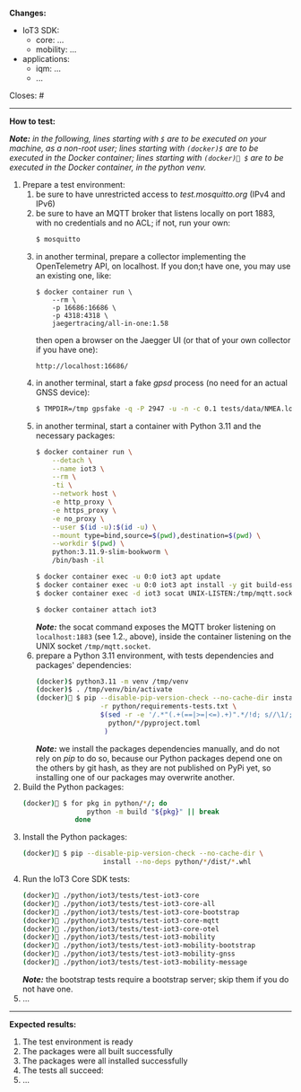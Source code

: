 **Changes:**

* IoT3 SDK:
    * core: ...
    * mobility: ...
* applications:
    * iqm: ...
    * ...

Closes: #

---
**How to test:**

_**Note:** in the following, lines starting with `$` are to be executed on your machine, as a non-root user; lines starting with `(docker)$` are to be executed in the Docker container; lines starting with `(docker)🐍 $` are to be executed in the Docker container, in the python venv._

1. Prepare a test environment:
    1. be sure to have unrestricted access to _test.mosquitto.org_ (IPv4 and IPv6)
    2. be sure to have an MQTT broker that listens locally on port 1883, with no credentials and no ACL; if not, run your own:
        ```sh
        $ mosquitto
        ```
    3. in another terminal, prepare a collector implementing the OpenTelemetry API, on localhost. If you don;t have one, you may use an existing one, like:
        ```
        $ docker container run \
            --rm \
            -p 16686:16686 \
            -p 4318:4318 \
            jaegertracing/all-in-one:1.58
        ```
        then open a browser on the Jaegger UI (or that of your own collector if you have one):
        ```
        http://localhost:16686/
        ```
    4. in another terminal, start a fake _gpsd_ process (no need for an actual GNSS device):
        ```sh
        $ TMPDIR=/tmp gpsfake -q -P 2947 -u -n -c 0.1 tests/data/NMEA.log
        ```
    5. in another terminal, start a container with Python 3.11 and the necessary packages:
        ```sh
        $ docker container run \
            --detach \
            --name iot3 \
            --rm \
            -ti \
            --network host \
            -e http_proxy \
            -e https_proxy \
            -e no_proxy \
            --user $(id -u):$(id -u) \
            --mount type=bind,source=$(pwd),destination=$(pwd) \
            --workdir $(pwd) \
            python:3.11.9-slim-bookworm \
            /bin/bash -il

        $ docker container exec -u 0:0 iot3 apt update
        $ docker container exec -u 0:0 iot3 apt install -y git build-essential socat
        $ docker container exec -d iot3 socat UNIX-LISTEN:/tmp/mqtt.socket,fork TCP4:localhost:1883

        $ docker container attach iot3
        ```
       _**Note:**_ the socat command exposes the MQTT broker listening on `localhost:1883` (see 1.2., above), inside the container listening on the UNIX socket `/tmp/mqtt.socket`.
    6. prepare a Python 3.11 environment, with tests dependencies and packages' dependencies:
        ```sh
        (docker)$ python3.11 -m venv /tmp/venv
        (docker)$ . /tmp/venv/bin/activate
        (docker)🐍 $ pip --disable-pip-version-check --no-cache-dir install \
                        -r python/requirements-tests.txt \
                        $(sed -r -e '/.*"(.+(==|>=|<=).+)".*/!d; s//\1/; s/ //g;' \
                          python/*/pyproject.toml
                         )
        ```
       _**Note:**_ we install the packages dependencies manually, and do not rely on _pip_ to do so, because our Python packages depend one on the others by git hash, as they are not published on PyPi yet, so installing one of our packages may overwrite another.
2. Build the Python packages:
    ```sh
    (docker)🐍 $ for pkg in python/*/; do
                    python -m build "${pkg}" || break
                 done
    ```
3. Install the Python packages:
    ```sh
    (docker)🐍 $ pip --disable-pip-version-check --no-cache-dir \
                        install --no-deps python/*/dist/*.whl
    ```
4. Run the IoT3 Core SDK tests:
    ```sh
    (docker)🐍 ./python/iot3/tests/test-iot3-core
    (docker)🐍 ./python/iot3/tests/test-iot3-core-all
    (docker)🐍 ./python/iot3/tests/test-iot3-core-bootstrap
    (docker)🐍 ./python/iot3/tests/test-iot3-core-mqtt
    (docker)🐍 ./python/iot3/tests/test-iot3-core-otel
    (docker)🐍 ./python/iot3/tests/test-iot3-mobility
    (docker)🐍 ./python/iot3/tests/test-iot3-mobility-bootstrap
    (docker)🐍 ./python/iot3/tests/test-iot3-mobility-gnss
    (docker)🐍 ./python/iot3/tests/test-iot3-mobility-message
    ```
   _**Note:**_ the bootstrap tests require a bootstrap server; skip them if you do not have one.
5. ...

---
**Expected results:**

1. The test environment is ready
2. The packages were all built successfully
3. The packages were all installed successfully
4. The tests all succeed:
5. ...
